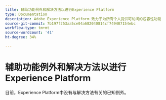 ```yaml
---
title: 辅助功能例外和解决方法以进行Experience Platform
type: Documentation
description: Adobe Experience Platform 致力于为所有个人提供可访问的包容性功能。
source-git-commit: 7b197f253aa5ce04a682040814cf749407154ebc
workflow-type: tm+mt
source-wordcount: '41'
ht-degree: 34%

---
```



# 辅助功能例外和解决方法以进行Experience Platform

目前，Experience Platform中没有与解决方法有关的已知例外。